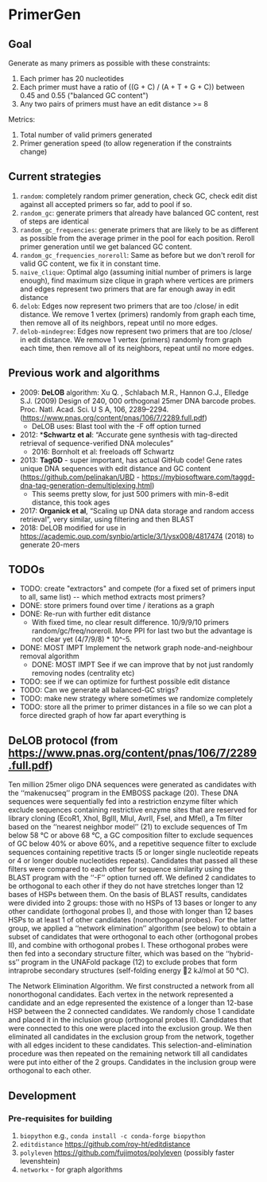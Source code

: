 # PrimerGen

## Goal
Generate as many primers as possible with these constraints:

1. Each primer has 20 nucleotides
1. Each primer must have a ratio of ((G + C) / (A + T + G + C)) between 0.45 and 0.55 ("balanced GC content")
1. Any two pairs of primers must have an edit distance >= 8

Metrics:

1. Total number of valid primers generated 
2. Primer generation speed (to allow regeneration if the constraints change)

## Current strategies
1. `random`: completely random primer generation, check GC, check edit dist against all accepted primers so far, add to pool if so.
1. `random_gc`: generate primers that already have balanced GC content, rest of steps are identical
1. `random_gc_frequencies`: generate primers that are likely to be as different as possible from the average primer in the pool for each position. Reroll primer generation until we get balanced GC content.
1. `random_gc_frequencies_noreroll`: Same as before but we don't reroll for valid GC content, we fix it in constant time.
1. `naive_clique`: Optimal algo (assuming initial number of primers is large enough), find maximum size clique in graph where vertices are primers and edges represent two primers that are far enough away in edit distance
1. `delob`: Edges now represent two primers that are too /close/ in edit distance. We remove 1 vertex (primers) randomly from graph each time, then remove all of its neighbors, repeat until no more edges.
1. `delob-mindegree`: Edges now represent two primers that are too /close/ in edit distance. We remove 1 vertex (primers) randomly from graph each time, then remove all of its neighbors, repeat until no more edges.

## Previous work and algorithms
- 2009: **DeLOB** algorithm: Xu Q. , Schlabach M.R., Hannon G.J., Elledge S.J. (2009) Design of 240, 000 orthogonal 25mer DNA barcode probes. Proc. Natl. Acad. Sci. U S A, 106, 2289–2294. (https://www.pnas.org/content/pnas/106/7/2289.full.pdf)
  - DeLOB uses: Blast tool with the -F off option turned
- 2012: ***Schwartz et al**: “Accurate gene synthesis with tag-directed retrieval of sequence-verified DNA molecules” 
  - 2016: Bornholt et al: freeloads off Schwartz
- 2013: **TagGD** - super important, has actual GitHub code! Gene rates unique DNA sequences with edit distance and GC content (https://github.com/pelinakan/UBD - https://mybiosoftware.com/taggd-dna-tag-generation-demultiplexing.html) 
  - This seems pretty slow, for just 500 primers with min-8-edit distance, this took ages
- 2017: **Organick et al**, “Scaling up DNA data storage and random access retrieval”, very similar, using filtering and then BLAST 
- 2018: DeLOB modified for use in https://academic.oup.com/synbio/article/3/1/ysx008/4817474 (2018) to generate 20-mers 


## TODOs
- TODO: create "extractors" and compete (for a fixed set of primers input to all, same list) -- which method extracts most primers?
- DONE: store primers found over time / iterations as a graph
- DONE: Re-run with further edit distance
  - With fixed time, no clear result difference. 10/9/9/10 primers random/gc/freq/noreroll. More PPI for last two but the advantage is not clear yet (4/7/9/8) * 10^-5.
- DONE: MOST IMPT Implement the network graph node-and-neighbour removal algorithm
  - DONE: MOST IMPT See if we can improve that by not just randomly removing nodes  (centrality etc)
- TODO: see if we can optimize for furthest possible edit distance
- TODO: Can we generate all balanced-GC strigs?
- TODO: make new strategy where sometimes we randomize completely
- TODO: store all the primer to primer distances in a file so we can plot a force directed graph of how far apart everything is


## DeLOB protocol (from https://www.pnas.org/content/pnas/106/7/2289.full.pdf)

Ten million 25mer oligo DNA sequences were generated
as candidates with the ‘‘makenucseq’’ program in the EMBOSS package (20).
These DNA sequences were sequentially fed into a restriction enzyme filter
which exclude sequences containing restrictive enzyme sites that are reserved
for library cloning (EcoR1, XhoI, BglII, MluI, AvrII, FseI, and MfeI), a Tm filter
based on the ‘‘nearest neighbor model’’ (21) to exclude sequences of Tm below
58 °C or above 68 °C, a GC composition filter to exclude sequences of GC below
40% or above 60%, and a repetitive sequence filter to exclude sequences
containing repetitive tracts (5 or longer single nucleotide repeats or 4 or
longer double nucleotides repeats). Candidates that passed all these filters
were compared to each other for sequence similarity using the BLAST program
with the ‘‘-F’’ option turned off. We defined 2 candidates to be orthogonal
to each other if they do not have stretches longer than 12 bases of HSPs
between them. On the basis of BLAST results, candidates were divided into 2
groups: those with no HSPs of 13 bases or longer to any other candidate
(orthogonal probes I), and those with longer than 12 bases HSPs to at least 1
of other candidates (nonorthogonal probes). For the latter group, we applied
a ‘‘network elimination’’ algorithm (see below) to obtain a subset of candidates that were orthogonal to each other (orthogonal probes II), and combine
with orthogonal probes I. These orthogonal probes were then fed into a
secondary structure filter, which was based on the ‘‘hybrid-ss’’ program in the
UNAFold package (12) to exclude probes that form intraprobe secondary
structures (self-folding energy  2 kJ/mol at 50 °C).

The Network Elimination Algorithm. We first constructed a network from all
nonorthogonal candidates. Each vertex in the network represented a candidate
and an edge represented the existence of a longer than 12-base HSP between the
2 connected candidates. We randomly chose 1 candidate and placed it in the
inclusion group (orthogonal probes II). Candidates that were connected to this
one were placed into the exclusion group. We then eliminated all candidates in
the exclusion group from the network, together with all edges incident to these
candidates. This selection-and-elimination procedure was then repeated on the
remaining network till all candidates were put into either of the 2 groups.
Candidates in the inclusion group were orthogonal to each other.

## Development
### Pre-requisites for building
1. `biopython` e.g., `conda install -c conda-forge biopython`
2. `editdistance` https://github.com/roy-ht/editdistance
3. `polyleven` https://github.com/fujimotos/polyleven (possibly faster levenshtein)
4. `networkx` - for graph algorithms


